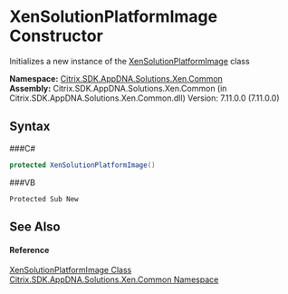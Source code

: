 # XenSolutionPlatformImage Constructor 
 

Initializes a new instance of the <a href="T_Citrix_SDK_AppDNA_Solutions_Xen_Common_XenSolutionPlatformImage">XenSolutionPlatformImage</a> class

**Namespace:**&nbsp;<a href="N_Citrix_SDK_AppDNA_Solutions_Xen_Common">Citrix.SDK.AppDNA.Solutions.Xen.Common</a><br />**Assembly:**&nbsp;Citrix.SDK.AppDNA.Solutions.Xen.Common (in Citrix.SDK.AppDNA.Solutions.Xen.Common.dll) Version: 7.11.0.0 (7.11.0.0)

## Syntax

###C#
```csharp
protected XenSolutionPlatformImage()
```

###VB
```vbnet
Protected Sub New
```


## See Also


#### Reference
<a href="T_Citrix_SDK_AppDNA_Solutions_Xen_Common_XenSolutionPlatformImage">XenSolutionPlatformImage Class</a><br /><a href="N_Citrix_SDK_AppDNA_Solutions_Xen_Common">Citrix.SDK.AppDNA.Solutions.Xen.Common Namespace</a><br />